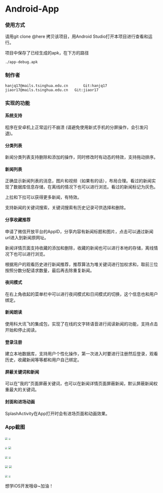 # Android-App

### 使用方式

请用git clone @here 拷贝该项目，用Android Studio打开本项目进行查看和运行。

项目中保存了已经生成的apk，在下方的路径

```
./app-debug.apk
```

### 制作者

```
hanjq17@mails.tsinghua.edu.cn		Git:hanjq17		jiaor17@mails.tsinghua.edu.cn   Git:jiaor17
```

### 实现的功能

#### 系统支持

程序在安卓机上正常运行不崩溃 (请避免使用新式手机的分屏操作，会引发闪退)。

#### 分类列表

新闻分类列表支持删除和添加的操作，同时修改时有动态的特效，支持拖动排序。

#### 新闻列表

正确显示新闻列表的消息，图片和视频（如果有的话），布局合理。看过的新闻实现了数据库信息存储，在离线的情况下也可以进行浏览。看过的新闻标记为灰色。

上拉和下拉可以获得更多新闻，有特效。

支持新闻的关键词搜索，关键词搜索有历史记录可供选择和删除。

#### 分享收藏推荐

申请了微信开放平台的AppID，分享内容有新闻标题和图片，点击可以通过新闻url进入到新闻原网址。

新闻详情页面支持收藏的添加和删除，收藏的新闻也可以进行本地的存储，离线情况下也可以进行浏览。

根据用户的观看历史进行新闻推荐，推荐算法为堆关键词进行加权求和，取前三位按照分数分配请求数量，最后再去除重复新闻。

#### 夜间模式

在右上角收起的菜单栏中可以进行夜间模式和日间模式的切换，这个信息也和用户绑定。

#### 新闻朗读

使用科大讯飞的集成包，实现了在线的文字转语音进行阅读新闻的功能，支持点击开始和停止阅读。

#### 登录注册

建立本地数据库，支持用户个性化操作，第一次进入时要进行注册然后登录，观看历史，收藏新闻等等都和用户自己绑定。

#### 屏蔽关键词和新闻

可以在"我的"页面屏蔽关键词，也可以在新闻详情页面屏蔽新闻，默认屏蔽新闻权重最大的关键词。

#### 封面和进场动画

SplashActivity在App打开时会有进场页面和动画效果。

### App截图
<img src="./pics/1.png/" style="zoom:50%">                <img src="./pics/2.png/" style="zoom:38%">



<img src="./pics/3.png/" style="zoom:45%">                <img src="./pics/4.png/" style="zoom:53%">



<img src="./pics/5.png/" style="zoom:50%">                <img src="./pics/6.png/" style="zoom:42%">



<img src="./pics/7.png/" style="zoom:57%">                <img src="./pics/8.png/" style="zoom:54%">



<img src="./pics/9.png/" style="zoom:48%">                <img src="./pics/10.png/" style="zoom:40%">



想学iOS开发哦😄~加油！

